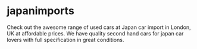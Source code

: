 # japanimports
Check out the awesome range of used cars at Japan car import in London, UK at affordable prices. We have quality second hand cars for japan car lovers with full specification in great conditions.
